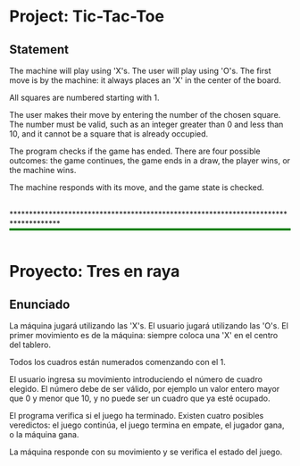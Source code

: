 # Project: Tic-Tac-Toe
## Statement
The machine will play using 'X's. The user will play using 'O's. The first move is by the machine: it always places an 'X' in the center of the board.

All squares are numbered starting with 1.

The user makes their move by entering the number of the chosen square. The number must be valid, such as an integer greater than 0 and less than 10, and it cannot be a square that is already occupied.

The program checks if the game has ended. There are four possible outcomes: the game continues, the game ends in a draw, the player wins, or the machine wins.

The machine responds with its move, and the game state is checked.

<br>
************************************************************************************
<div style="border-top: 4px solid green;"></div>
<br>
  
# Proyecto: Tres en raya
## Enunciado
La máquina jugará utilizando las 'X's. El usuario jugará utilizando las 'O's. El primer movimiento es de la máquina: siempre coloca una 'X' en el centro del tablero.

Todos los cuadros están numerados comenzando con el 1.

El usuario ingresa su movimiento introduciendo el número de cuadro elegido. El número debe de ser válido, por ejemplo un valor entero mayor que 0 y menor que 10, y no puede ser un cuadro que ya esté ocupado.

El programa verifica si el juego ha terminado. Existen cuatro posibles veredictos: el juego continúa, el juego termina en empate, el jugador gana, o la máquina gana.

La máquina responde con su movimiento y se verifica el estado del juego.

